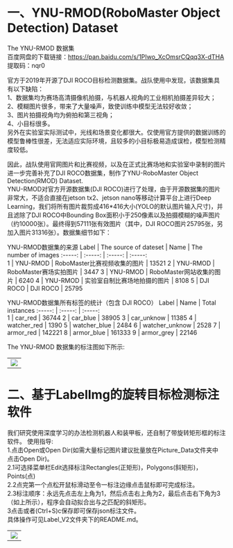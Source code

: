 # 一、YNU-RMOD(RoboMaster Object Detection) Dataset
The YNU-RMOD 数据集    
百度网盘的下载链接：https://pan.baidu.com/s/1PIwo_XcOmsrCQqq3X-dTHA   
提取码：nqr0  
  
  
官方于2019年开源了DJI ROCO目标检测数据集。战队使用中发现，该数据集具有以下缺陷：  
1、数据集均为赛场高清摄像机拍摄，与机器人视角的工业相机拍摄差异较大；  
2、模糊图片很多，带来了大量噪声，致使训练中模型无法较好收敛；  
3、图片拍摄视角均为俯拍和第三视角；  
4、小目标很多。  
另外在实验室实际测试中，光线和场景变化都很大。仅使用官方提供的数据训练的模型鲁棒性很差，无法适应实际环境，且较多的小目标极易造成误检，模型检测精度较低。  

因此，战队使用官网图片和比赛视频，以及在正式比赛场地和实验室中录制的图片进一步完善补充了DJI ROCO数据集，制作了YNU-RoboMaster Object Detection(RMOD) Dataset.  
YNU-RMOD对官方开源数据集(DJI ROCO)进行了处理，由于开源数据集的图片非常大，不适合直接在jetson tx2、jetson nano等移动计算平台上进行Deep Learning，我们将所有图片裁剪成416*416大小(YOLO的默认图片输入尺寸)，并且滤除了DJI ROCO中Bounding Box面积小于250像素以及拍摄模糊的噪声图片（约10000张）。最终得到57111张有效图片（其中，DJI ROCO图片25795张，另加入图片31316张）。数据集细节如下：

YNU-RMOD数据集的来源
Label	   |  The source of dateset    |    Name	  |  The number of images
 :-----:  | :-----:  |  :-----:   |  :-----:   
1 	  |  	 YNU-RMOD    |    RoboMaster比赛视频收集的图片   |   13521
2	    |    YNU-RMOD    |    RoboMaster赛场实拍图片                |     3447
3	    |   	YNU-RMOD   |    RoboMaster网站收集的图片            |     6240
4	    |   YNU-RMOD     |    实验室自制比赛场地拍摄的图片	    |     8108
5	    |   DJI ROCO	      |      DJI ROCO    |    25795

YNU-RMOD数据集所有标签的统计（包含 DJI ROCO）
Label	   |  Name	  |  Total instances
 :-----:  | :-----:  |  :-----:   
1 	 |   car_red	                        |     36744
2	   |   car_blue	                       |     38905
3	   |   car_unknow	               |     11385
4	   |   watcher_red	              |     1390
5	   |   watcher_blue	             |     2484
6	   |   watcher_unknow	     |     2528
7	   |   armor_red	                  |     142221
8	   |   armor_blue	                 |     161333
9	   |   armor_grey	                 |     22146  

The YNU-RMOD 数据集的标注图如下所示:  
</table>
<table>
    <tr>
        <td ><center><img src="https://www.github.com/Damon2019/RM-DATASET/raw/master/images/37.png"></center></td>
    </tr>
</table>  


# 二、基于LabelImg的旋转目标检测标注软件
我们研究使用深度学习的办法检测机器人和装甲板，还自制了带旋转矩形框的标注软件。
使用指导:  
1.点击Open或Open Dir(如需大量标记图片建议批量放在Picture_Data文件夹中 点击Open Dir)。   
2.1可选择菜单栏Edit选择标注Rectangles(正矩形)，Polygons(斜矩形)，Points(点)     
2.2点完第一个点松开鼠标滑动至令一标注边缘点击鼠标即可完成标注。     
2.3标注顺序：永远先点击左上角为1，然后点击右上角为2，最后点击右下角为3（如上所示），程序会自动拟合出与之匹配的斜矩形。     
3点击或者(Ctrl+S)c保存即可保存json标注文件。     
具体操作可见Label_V2文件夹下的README.md。
<table>
    <tr>
        <td ><center><img src="https://www.github.com/Damon2019/RM-DATASET/raw/master/images/29.png"></center></td>
    </tr>
 </able>


